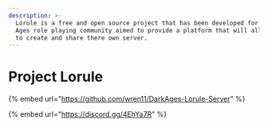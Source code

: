```yaml
---
description: >-
  Lorule is a free and open source project that has been developed for the Dark
  Ages role playing community aimed to provide a platform that will allow anyone
  to create and share there own server.
---
```


# Project Lorule

{% embed url="https://github.com/wren11/DarkAges-Lorule-Server" %}

{% embed url="https://discord.gg/4EhYa7R" %}



